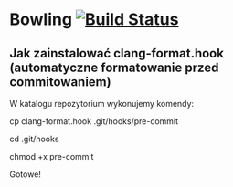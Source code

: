 # Bowling [![Build Status](https://travis-ci.org/lukasz99933/Bowling.svg?branch=master)](https://travis-ci.org/lukasz99933/Bowling)

<h2>Jak zainstalować clang-format.hook (automatyczne formatowanie przed commitowaniem)</h2>

<p> W katalogu repozytorium wykonujemy komendy:</p>
<p> cp clang-format.hook .git/hooks/pre-commit </p>
<p> cd .git/hooks </p>
<p> chmod +x pre-commit </p>
<p> Gotowe! </p>
